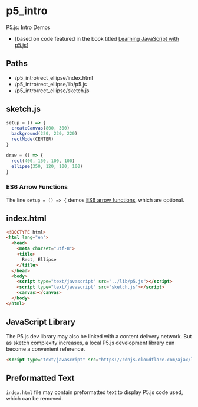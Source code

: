 # p5_intro
P5.js: Intro Demos
 * [based on code featured in the book titled [Learning JavaScript with p5.js](https://www.codingforvisuallearners.com/)]

## Paths

 * /p5_intro/rect_ellipse/index.html
 * /p5_intro/rect_ellipse/lib/p5.js
 * /p5_intro/rect_ellipse/sketch.js

## sketch.js

```js
setup = () => {
  createCanvas(800, 300)
  background(220, 220, 220)
  rectMode(CENTER)
}

draw = () => {
  rect(400, 150, 100, 100)
  ellipse(350, 120, 100, 100)
}
```

### ES6 Arrow Functions

The line `setup = () => {` demos [ES6 arrow functions](https://www.sitepoint.com/es6-arrow-functions-new-fat-concise-syntax-javascript/), which are optional.

## index.html

```html
<!DOCTYPE html>
<html lang="en">
  <head>
    <meta charset="utf-8">
    <title>
      Rect, Ellipse
    </title>
  </head>
  <body>
    <script type="text/javascript" src="../lib/p5.js"></script>
    <script type="text/javascript" src="sketch.js"></script>
    <canvas></canvas>
  </body>
</html>
```

## JavaScript Library

The P5.js dev library may also be linked with a content delivery network. But as sketch complexity increases, a local P5.js development library can become a convenient reference.

```html
<script type="text/javascript" src="https://cdnjs.cloudflare.com/ajax/libs/p5.js/0.7.2/p5.js"></script>
```

## Preformatted Text

`index.html` file may contain preformatted text to display P5.js code used, which can be removed.

